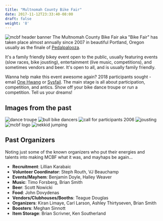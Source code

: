 ```yaml
---
title: "Multnomah County Bike Fair"
date: 2017-11-12T23:33:40-08:00
draft: false
weight: '8'
---
```


![mcbf header banner](/images/mcbf_entry_banner.jpg?classes=shadow&align=center)
The Multnomah County Bike Fair aka "Bike Fair" has taken place almost annually since 2007 in beautiful Portland, Oregon usually as the finale of [Pedalpalooza](/pages/pedalpalooza).

It's a family friendly bikey event open to the public, usually featuring events (slow races, bike jousting), entertainment (live music, competitions), and sometimes vendors and beer.  It's open to all, and is usually family friendly.

Wanna help make this event awesome again?  2018 participants sought - email [One Hwang](mailto:ohwang00@gmail.com ) or [Sysfail](mailto:sysfail.dobc@gmail.com).  The main stage is all about participation, competition, and antics. Show off your bike dance troupe or run a competition. Tell us your dreams!

## Images from the past

![dance troupe](/images/mcbf_brakes.jpg?classes=shadow)
![bull bike dancers](/images/mcbf_bull_dancers.jpg?classes=shadow)
![call for participants 2006](/images/mcbf_call.jpg?classes=shadow)
![jousting](/images/mcbf_joust.jpg?classes=shadow)
![mcbf logo](/images/mcbf_logo.jpg?classes=shadow)
![nekkid jumping](/images/mcbf_nekkid_jump.jpg?classes=shadow)


## Past Organizers
Noting just some of the known organizers who put their energies and talents into making MCBF what it was, and mayhaps be again... 

* **Recruitment**:  Lillian Karabaic
* **Volunteer Coordinator**:  Steph Routh, VJ Beauchamp
* **Events/Mayhem**:  Benjamin Doyle, Halley Weaver
* **Music**:  Timo Forsberg, Brian Smith
* **Beer**:  Scott Nowicki
* **Food**:  John Dovydenas
* **Vendors/Clubhouses/Booths**:  Teague Douglas
* **Organizers**:  Kiran Limaye, Carl Larson, Ashley Thirtyseven, Brian Smith
* **Boosters**:  Meghan Sinnott
* **Item Storage**:  Brian Scrivner, Ken Southerland 
